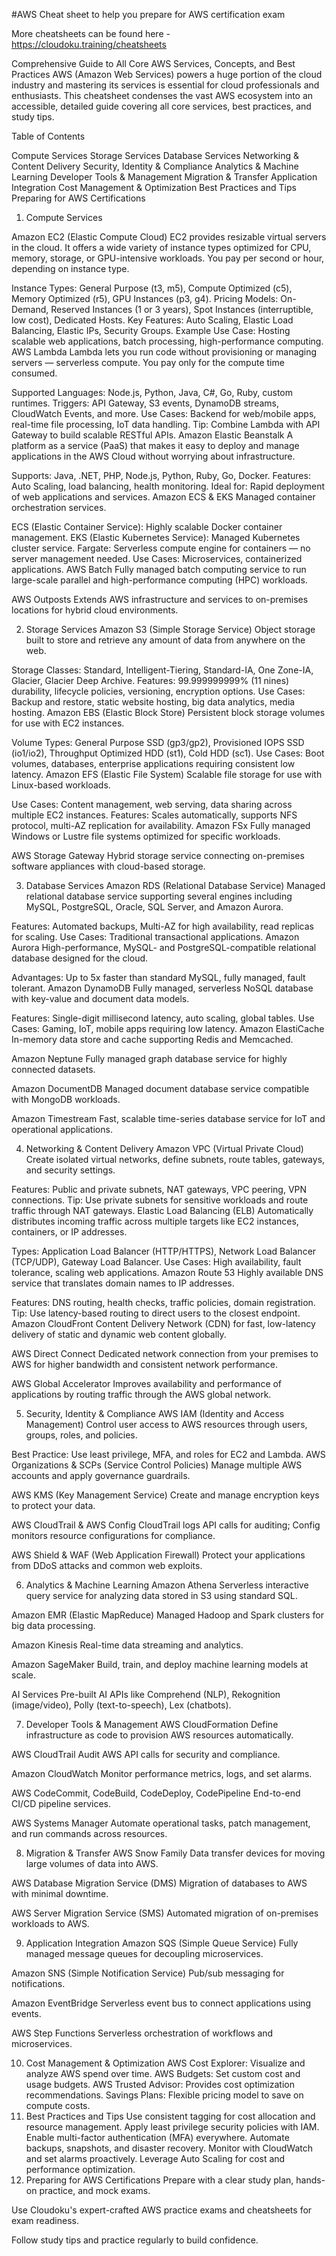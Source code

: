 #AWS Cheat sheet to help you prepare for AWS certification exam

More cheatsheets can be found here - https://cloudoku.training/cheatsheets

Comprehensive Guide to All Core AWS Services, Concepts, and Best Practices
AWS (Amazon Web Services) powers a huge portion of the cloud industry and mastering its services is essential for cloud professionals and enthusiasts. This cheatsheet condenses the vast AWS ecosystem into an accessible, detailed guide covering all core services, best practices, and study tips.

Table of Contents

Compute Services 
Storage Services
Database Services
Networking & Content Delivery
Security, Identity & Compliance
Analytics & Machine Learning
Developer Tools & Management
Migration & Transfer
Application Integration
Cost Management & Optimization
Best Practices and Tips
Preparing for AWS Certifications


1. Compute Services

Amazon EC2 (Elastic Compute Cloud)
EC2 provides resizable virtual servers in the cloud. It offers a wide variety of instance types optimized for CPU, memory, storage, or GPU-intensive workloads. You pay per second or hour, depending on instance type.

Instance Types: General Purpose (t3, m5), Compute Optimized (c5), Memory Optimized (r5), GPU Instances (p3, g4).
Pricing Models: On-Demand, Reserved Instances (1 or 3 years), Spot Instances (interruptible, low cost), Dedicated Hosts.
Key Features: Auto Scaling, Elastic Load Balancing, Elastic IPs, Security Groups.
Example Use Case: Hosting scalable web applications, batch processing, high-performance computing.
AWS Lambda
Lambda lets you run code without provisioning or managing servers — serverless compute. You pay only for the compute time consumed.

Supported Languages: Node.js, Python, Java, C#, Go, Ruby, custom runtimes.
Triggers: API Gateway, S3 events, DynamoDB streams, CloudWatch Events, and more.
Use Cases: Backend for web/mobile apps, real-time file processing, IoT data handling.
Tip: Combine Lambda with API Gateway to build scalable RESTful APIs.
Amazon Elastic Beanstalk
A platform as a service (PaaS) that makes it easy to deploy and manage applications in the AWS Cloud without worrying about infrastructure.

Supports: Java, .NET, PHP, Node.js, Python, Ruby, Go, Docker.
Features: Auto Scaling, load balancing, health monitoring.
Ideal for: Rapid deployment of web applications and services.
Amazon ECS & EKS
Managed container orchestration services.

ECS (Elastic Container Service): Highly scalable Docker container management.
EKS (Elastic Kubernetes Service): Managed Kubernetes cluster service.
Fargate: Serverless compute engine for containers — no server management needed.
Use Cases: Microservices, containerized applications.
AWS Batch
Fully managed batch computing service to run large-scale parallel and high-performance computing (HPC) workloads.

AWS Outposts
Extends AWS infrastructure and services to on-premises locations for hybrid cloud environments.

2. Storage Services
Amazon S3 (Simple Storage Service)
Object storage built to store and retrieve any amount of data from anywhere on the web.

Storage Classes: Standard, Intelligent-Tiering, Standard-IA, One Zone-IA, Glacier, Glacier Deep Archive.
Features: 99.999999999% (11 nines) durability, lifecycle policies, versioning, encryption options.
Use Cases: Backup and restore, static website hosting, big data analytics, media hosting.
Amazon EBS (Elastic Block Store)
Persistent block storage volumes for use with EC2 instances.

Volume Types: General Purpose SSD (gp3/gp2), Provisioned IOPS SSD (io1/io2), Throughput Optimized HDD (st1), Cold HDD (sc1).
Use Cases: Boot volumes, databases, enterprise applications requiring consistent low latency.
Amazon EFS (Elastic File System)
Scalable file storage for use with Linux-based workloads.

Use Cases: Content management, web serving, data sharing across multiple EC2 instances.
Features: Scales automatically, supports NFS protocol, multi-AZ replication for availability.
Amazon FSx
Fully managed Windows or Lustre file systems optimized for specific workloads.

AWS Storage Gateway
Hybrid storage service connecting on-premises software appliances with cloud-based storage.

3. Database Services
Amazon RDS (Relational Database Service)
Managed relational database service supporting several engines including MySQL, PostgreSQL, Oracle, SQL Server, and Amazon Aurora.

Features: Automated backups, Multi-AZ for high availability, read replicas for scaling.
Use Cases: Traditional transactional applications.
Amazon Aurora
High-performance, MySQL- and PostgreSQL-compatible relational database designed for the cloud.

Advantages: Up to 5x faster than standard MySQL, fully managed, fault tolerant.
Amazon DynamoDB
Fully managed, serverless NoSQL database with key-value and document data models.

Features: Single-digit millisecond latency, auto scaling, global tables.
Use Cases: Gaming, IoT, mobile apps requiring low latency.
Amazon ElastiCache
In-memory data store and cache supporting Redis and Memcached.

Amazon Neptune
Fully managed graph database service for highly connected datasets.

Amazon DocumentDB
Managed document database service compatible with MongoDB workloads.

Amazon Timestream
Fast, scalable time-series database service for IoT and operational applications.

4. Networking & Content Delivery
Amazon VPC (Virtual Private Cloud)
Create isolated virtual networks, define subnets, route tables, gateways, and security settings.

Features: Public and private subnets, NAT gateways, VPC peering, VPN connections.
Tip: Use private subnets for sensitive workloads and route traffic through NAT gateways.
Elastic Load Balancing (ELB)
Automatically distributes incoming traffic across multiple targets like EC2 instances, containers, or IP addresses.

Types: Application Load Balancer (HTTP/HTTPS), Network Load Balancer (TCP/UDP), Gateway Load Balancer.
Use Cases: High availability, fault tolerance, scaling web applications.
Amazon Route 53
Highly available DNS service that translates domain names to IP addresses.

Features: DNS routing, health checks, traffic policies, domain registration.
Tip: Use latency-based routing to direct users to the closest endpoint.
Amazon CloudFront
Content Delivery Network (CDN) for fast, low-latency delivery of static and dynamic web content globally.

AWS Direct Connect
Dedicated network connection from your premises to AWS for higher bandwidth and consistent network performance.

AWS Global Accelerator
Improves availability and performance of applications by routing traffic through the AWS global network.

5. Security, Identity & Compliance
AWS IAM (Identity and Access Management)
Control user access to AWS resources through users, groups, roles, and policies.

Best Practice: Use least privilege, MFA, and roles for EC2 and Lambda.
AWS Organizations & SCPs (Service Control Policies)
Manage multiple AWS accounts and apply governance guardrails.

AWS KMS (Key Management Service)
Create and manage encryption keys to protect your data.

AWS CloudTrail & AWS Config
CloudTrail logs API calls for auditing; Config monitors resource configurations for compliance.

AWS Shield & WAF (Web Application Firewall)
Protect your applications from DDoS attacks and common web exploits.

6. Analytics & Machine Learning
Amazon Athena
Serverless interactive query service for analyzing data stored in S3 using standard SQL.

Amazon EMR (Elastic MapReduce)
Managed Hadoop and Spark clusters for big data processing.

Amazon Kinesis
Real-time data streaming and analytics.

Amazon SageMaker
Build, train, and deploy machine learning models at scale.

AI Services
Pre-built AI APIs like Comprehend (NLP), Rekognition (image/video), Polly (text-to-speech), Lex (chatbots).

7. Developer Tools & Management
AWS CloudFormation
Define infrastructure as code to provision AWS resources automatically.

AWS CloudTrail
Audit AWS API calls for security and compliance.

Amazon CloudWatch
Monitor performance metrics, logs, and set alarms.

AWS CodeCommit, CodeBuild, CodeDeploy, CodePipeline
End-to-end CI/CD pipeline services.

AWS Systems Manager
Automate operational tasks, patch management, and run commands across resources.

8. Migration & Transfer
AWS Snow Family
Data transfer devices for moving large volumes of data into AWS.

AWS Database Migration Service (DMS)
Migration of databases to AWS with minimal downtime.

AWS Server Migration Service (SMS)
Automated migration of on-premises workloads to AWS.

9. Application Integration
Amazon SQS (Simple Queue Service)
Fully managed message queues for decoupling microservices.

Amazon SNS (Simple Notification Service)
Pub/sub messaging for notifications.

Amazon EventBridge
Serverless event bus to connect applications using events.

AWS Step Functions
Serverless orchestration of workflows and microservices.

10. Cost Management & Optimization
AWS Cost Explorer: Visualize and analyze AWS spend over time.
AWS Budgets: Set custom cost and usage budgets.
AWS Trusted Advisor: Provides cost optimization recommendations.
Savings Plans: Flexible pricing model to save on compute costs.
11. Best Practices and Tips
Use consistent tagging for cost allocation and resource management.
Apply least privilege security policies with IAM.
Enable multi-factor authentication (MFA) everywhere.
Automate backups, snapshots, and disaster recovery.
Monitor with CloudWatch and set alarms proactively.
Leverage Auto Scaling for cost and performance optimization.
12. Preparing for AWS Certifications
Prepare with a clear study plan, hands-on practice, and mock exams.

Use Cloudoku's expert-crafted AWS practice exams and cheatsheets for exam readiness.

Follow study tips and practice regularly to build confidence.
